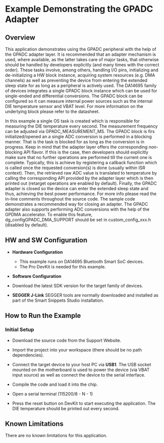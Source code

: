 # Example Demonstrating the GPADC Adapter

## Overview

   This application demonstrates using the GPADC peripheral with the help of the GPADC adapter layer. It is recommended that an adapter mechanism is used, where available, as the latter takes care of major tasks, that otherwise should be handled by developers explicitly (and many times with the correct order). These tasks involve, among others, handling I/O pins, initializing and de-initializing a HW block instance, acquiring system resources (e.g. DMA channels) as well as preventing the device from entering the extended sleep state for as long as a peripheral is actively used. The DA14695 family of devices integrates a single GPADC block instance which can be used for single-ended and differential conversions. The GPADC block can be configured so it can measure internal power sources such as the internal DIE temperature sensor and VBAT level. For more information on the underlying block please refer to the datasheet.  

   In this example a single OS task is created which is responsible for measuring the DIE temperature every second. The measurement frequency can be adjusted via GPADC_MEASUREMENT_MS. The GPADC block is firs initialized/opened an a single ADC conversion is performed in a blocking manner. That is the task is blocked for as long as the conversion is in progress. Keep in mind that the adapter layer offers the corresponding non-blocking API flavor. If this is the case, then developers should explicitly make sure that no further operations are performed till the current one is complete. Typically, this is achieve by registering a callback function which is called once the requested conversion(s) is done (usually within ISR context). Then, the retrieved raw ADC value is translated to temperature by calling the corresponding API provided by the adapter layer which is then printed out (retarget operations are enabled by default). Finally, the GPADC adapter is closed so the device can enter the extended sleep state and thus, achieving the best power performance. For more info please read the in-line comments throughout the source code. The sample code demonstrates a recommended way for closing an adapter. The GPADC adapter also supports performing ADC conversions with the help of the GPDMA accelerator.  To enable this feature, dg_configGPADC_DMA_SUPPORT should be set in custom_config_xxx.h (disabled by default). 

## HW and SW Configuration

- **Hardware Configuration**
  - This example runs on DA14695 Bluetooth Smart SoC devices.
  - The Pro DevKit is needed for this example.
- **Software Configuration**
- Download the latest SDK version for the target family of devices.
  
- **SEGGER J-Link** SEGGER tools are normally downloaded and installed as part of the Smart Snippets Studio installation.

## How to Run the Example

### Initial Setup

- Download the source code from the Support Website.

- Import the project into your workspace (there should be no path dependencies).

- Connect the target device to your host PC via **USB1**. The USB socket mounted on the motherboard is used to power the device (via VBAT input source) as well as connect the device to the serial interface.

- Compile the code and load it into the chip.
- Open a serial terminal (115200/8 - N - 1)
- Press the reset button on DevKit to start executing the application. The DIE temperature should be printed out every second. 

## Known Limitations

There are no known limitations for this application.
